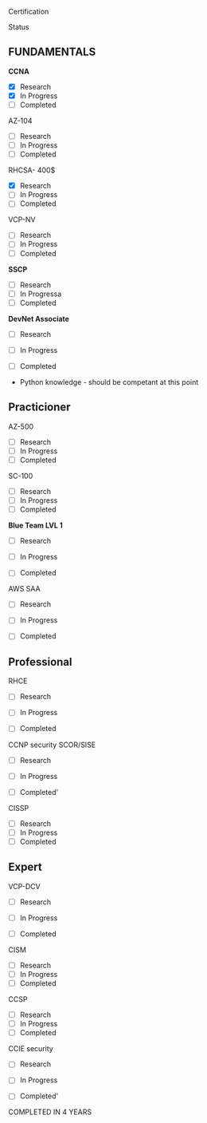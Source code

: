 

Certification

Status

## FUNDAMENTALS


**CCNA**

- [x] Research
- [x] In Progress
- [ ] Completed

AZ-104
- [ ] Research
- [ ] In Progress
- [ ] Completed

RHCSA- 400$
- [x] Research
- [ ] In Progress
- [ ] Completed

VCP-NV
- [ ] Research
- [ ] In Progress
- [ ] Completed

**SSCP**
- [ ] Research
- [ ] In Progressa
- [ ] Completed

**DevNet Associate**
- [ ] Research
- [ ] In Progress
- [ ] Completed




* Python knowledge - should be competant at this point

Practicioner
----------------

AZ-500
- [ ] Research
- [ ] In Progress
- [ ] Completed

SC-100
- [ ] Research
- [ ] In Progress
- [ ] Completed

**Blue Team LVL 1**
- [ ] Research
- [ ] In Progress
- [ ] Completed


AWS SAA
- [ ] Research
- [ ] In Progress
- [ ] Completed



## Professional


RHCE
- [ ] Research
- [ ] In Progress
- [ ] Completed


CCNP security SCOR/SISE

- [ ] Research
- [ ] In Progress
- [ ] Completed'


CISSP
- [ ] Research
- [ ] In Progress
- [ ] Completed

## Expert


VCP-DCV
- [ ] Research
- [ ] In Progress
- [ ] Completed


CISM
- [ ] Research
- [ ] In Progress
- [ ] Completed

CCSP
- [ ] Research
- [ ] In Progress
- [ ] Completed

CCIE security

- [ ] Research
- [ ] In Progress
- [ ] Completed'




COMPLETED IN 4 YEARS


